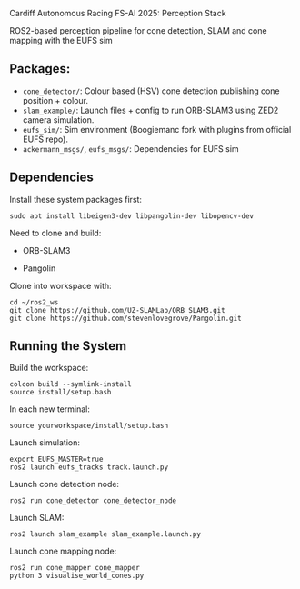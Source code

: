 Cardiff Autonomous Racing FS-AI 2025: Perception Stack

ROS2-based perception pipeline for cone detection, SLAM and cone mapping with the EUFS sim

## Packages:

- `cone_detector/`: Colour based (HSV) cone detection publishing cone position + colour.
- `slam_example/`: Launch files + config to run ORB-SLAM3 using ZED2 camera simulation.
- `eufs_sim/`: Sim environment (Boogiemanc fork with plugins from official EUFS repo).
- `ackermann_msgs/`, `eufs_msgs/`: Dependencies for EUFS sim

## Dependencies

Install these system packages first:

```
sudo apt install libeigen3-dev libpangolin-dev libopencv-dev
```
Need to clone and build:

- ORB-SLAM3

- Pangolin

Clone into workspace with:

```
cd ~/ros2_ws
git clone https://github.com/UZ-SLAMLab/ORB_SLAM3.git
git clone https://github.com/stevenlovegrove/Pangolin.git
```

## Running the System

Build the workspace:

```
colcon build --symlink-install
source install/setup.bash
```

In each new terminal:

```
source yourworkspace/install/setup.bash

```
Launch simulation:

```
export EUFS_MASTER=true
ros2 launch eufs_tracks track.launch.py
```
Launch cone detection node:

```
ros2 run cone_detector cone_detector_node
```
Launch SLAM:

```
ros2 launch slam_example slam_example.launch.py
```

Launch cone mapping node:

```
ros2 run cone_mapper cone_mapper
python 3 visualise_world_cones.py

```
